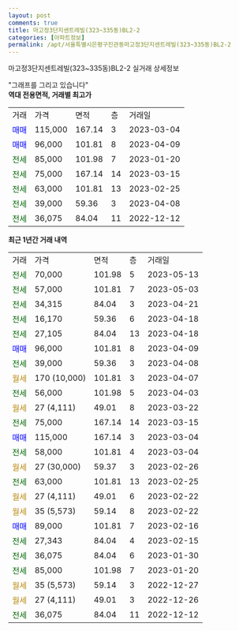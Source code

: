 ```yaml
---
layout: post
comments: true
title: 마고정3단지센트레빌(323~335동)BL2-2
categories: [아파트정보]
permalink: /apt/서울특별시은평구진관동마고정3단지센트레빌(323~335동)BL2-2
---
```


마고정3단지센트레빌(323~335동)BL2-2 실거래 상세정보

<script type="text/javascript">
  google.charts.load('current', {'packages':['line', 'corechart']});
  google.charts.setOnLoadCallback(drawChart);

  function drawChart() {
    var data = new google.visualization.DataTable();
    data.addColumn('date', '거래일');
    data.addColumn('number', "매매");
    data.addColumn('number', "전세");
    data.addColumn('number', "전매");

    data.addRows([[new Date(Date.parse("2023-05-13")), null, 70000, null], [new Date(Date.parse("2023-05-03")), null, 57000, null], [new Date(Date.parse("2023-04-21")), null, 34315, null], [new Date(Date.parse("2023-04-18")), null, 16170, null], [new Date(Date.parse("2023-04-18")), null, 27105, null], [new Date(Date.parse("2023-04-09")), 96000, null, null], [new Date(Date.parse("2023-04-08")), null, 39000, null], [new Date(Date.parse("2023-04-07")), null, null, null], [new Date(Date.parse("2023-04-03")), null, 56000, null], [new Date(Date.parse("2023-03-22")), null, null, null], [new Date(Date.parse("2023-03-15")), null, 75000, null], [new Date(Date.parse("2023-03-04")), 115000, null, null], [new Date(Date.parse("2023-03-04")), null, 58000, null], [new Date(Date.parse("2023-02-26")), null, null, null], [new Date(Date.parse("2023-02-25")), null, 63000, null], [new Date(Date.parse("2023-02-22")), null, null, null], [new Date(Date.parse("2023-02-22")), null, null, null], [new Date(Date.parse("2023-02-16")), 89000, null, null], [new Date(Date.parse("2023-02-15")), null, 27343, null], [new Date(Date.parse("2023-01-30")), null, 36075, null], [new Date(Date.parse("2023-01-20")), null, 85000, null], [new Date(Date.parse("2022-12-27")), null, null, null], [new Date(Date.parse("2022-12-26")), null, null, null], [new Date(Date.parse("2022-12-12")), null, 36075, null]]);

    var options = {
      hAxis: {
        format: 'yyyy/MM/dd'
      },    
      lineWidth: 0,
      pointsVisible: true,    
      title: '최근 1년간 유형별 실거래가 분포',
      legend: { position: 'bottom' }
    };

    var formatter = new google.visualization.NumberFormat({pattern:'###,###'} );
    formatter.format(data, 1);
    formatter.format(data, 2);
    
    setTimeout(function() {
        var chart = new google.visualization.LineChart(document.getElementById('columnchart_material'));
        chart.draw(data, (options));
        document.getElementById('loading').style.display = 'none';
    }, 200);
  }
</script>


<div id="loading" style="z-index:20; display: block; margin-left: 0px">"그래프를 그리고 있습니다"</div>
<div id="columnchart_material" style="width: 95%; margin-left: 0px; display: block"></div>
<!-- contents start -->
<b>역대 전용면적, 거래별 최고가</b>
<table class="sortable">
    <tr>
      <td>거래</td>
      <td>가격</td>
      <td>면적</td>
      <td>층</td>
      <td>거래일</td>
    </tr>
        <tr>
          <td><a style="color: blue">매매</a></td>
          <td>115,000</td>
          <td>167.14</td>
          <td>3</td>
          <td>2023-03-04</td>
        </tr>            <tr>
          <td><a style="color: blue">매매</a></td>
          <td>96,000</td>
          <td>101.81</td>
          <td>8</td>
          <td>2023-04-09</td>
        </tr>        
        <tr>
              <td><a style="color: darkgreen">전세</a></td>
              <td>85,000</td>
              <td>101.98</td>
              <td>7</td>
              <td>2023-01-20</td>
            </tr>            <tr>
              <td><a style="color: darkgreen">전세</a></td>
              <td>75,000</td>
              <td>167.14</td>
              <td>14</td>
              <td>2023-03-15</td>
            </tr>            <tr>
              <td><a style="color: darkgreen">전세</a></td>
              <td>63,000</td>
              <td>101.81</td>
              <td>13</td>
              <td>2023-02-25</td>
            </tr>            <tr>
              <td><a style="color: darkgreen">전세</a></td>
              <td>39,000</td>
              <td>59.36</td>
              <td>3</td>
              <td>2023-04-08</td>
            </tr>            <tr>
              <td><a style="color: darkgreen">전세</a></td>
              <td>36,075</td>
              <td>84.04</td>
              <td>11</td>
              <td>2022-12-12</td>
            </tr>        
    
</table>

<b>최근 1년간 거래 내역</b>

<table class="sortable">
    <tr>
      <td>거래</td>
      <td>가격</td>
      <td>면적</td>
      <td>층</td>
      <td>거래일</td>
    </tr>
    <tr>
      <td><a style="color: darkgreen">전세</a></td>
      <td>70,000</td>
      <td>101.98</td>
      <td>5</td>
      <td>2023-05-13</td>
    </tr>          <tr>
      <td><a style="color: darkgreen">전세</a></td>
      <td>57,000</td>
      <td>101.81</td>
      <td>7</td>
      <td>2023-05-03</td>
    </tr>          <tr>
      <td><a style="color: darkgreen">전세</a></td>
      <td>34,315</td>
      <td>84.04</td>
      <td>3</td>
      <td>2023-04-21</td>
    </tr>          <tr>
      <td><a style="color: darkgreen">전세</a></td>
      <td>16,170</td>
      <td>59.36</td>
      <td>6</td>
      <td>2023-04-18</td>
    </tr>          <tr>
      <td><a style="color: darkgreen">전세</a></td>
      <td>27,105</td>
      <td>84.04</td>
      <td>13</td>
      <td>2023-04-18</td>
    </tr>          <tr>
      <td><a style="color: blue">매매</a></td>
      <td>96,000</td>
      <td>101.81</td>
      <td>8</td>
      <td>2023-04-09</td>
    </tr>          <tr>
      <td><a style="color: darkgreen">전세</a></td>
      <td>39,000</td>
      <td>59.36</td>
      <td>3</td>
      <td>2023-04-08</td>
    </tr>          <tr>
      <td><a style="color: darkgoldenrod">월세</a></td>
      <td>170 (10,000)</td>
      <td>101.81</td>
      <td>3</td>
      <td>2023-04-07</td>
    </tr>          <tr>
      <td><a style="color: darkgreen">전세</a></td>
      <td>56,000</td>
      <td>101.98</td>
      <td>5</td>
      <td>2023-04-03</td>
    </tr>          <tr>
      <td><a style="color: darkgoldenrod">월세</a></td>
      <td>27 (4,111)</td>
      <td>49.01</td>
      <td>8</td>
      <td>2023-03-22</td>
    </tr>          <tr>
      <td><a style="color: darkgreen">전세</a></td>
      <td>75,000</td>
      <td>167.14</td>
      <td>14</td>
      <td>2023-03-15</td>
    </tr>          <tr>
      <td><a style="color: blue">매매</a></td>
      <td>115,000</td>
      <td>167.14</td>
      <td>3</td>
      <td>2023-03-04</td>
    </tr>          <tr>
      <td><a style="color: darkgreen">전세</a></td>
      <td>58,000</td>
      <td>101.81</td>
      <td>4</td>
      <td>2023-03-04</td>
    </tr>          <tr>
      <td><a style="color: darkgoldenrod">월세</a></td>
      <td>27 (30,000)</td>
      <td>59.37</td>
      <td>3</td>
      <td>2023-02-26</td>
    </tr>          <tr>
      <td><a style="color: darkgreen">전세</a></td>
      <td>63,000</td>
      <td>101.81</td>
      <td>13</td>
      <td>2023-02-25</td>
    </tr>          <tr>
      <td><a style="color: darkgoldenrod">월세</a></td>
      <td>27 (4,111)</td>
      <td>49.01</td>
      <td>6</td>
      <td>2023-02-22</td>
    </tr>          <tr>
      <td><a style="color: darkgoldenrod">월세</a></td>
      <td>35 (5,573)</td>
      <td>59.14</td>
      <td>8</td>
      <td>2023-02-22</td>
    </tr>          <tr>
      <td><a style="color: blue">매매</a></td>
      <td>89,000</td>
      <td>101.81</td>
      <td>7</td>
      <td>2023-02-16</td>
    </tr>          <tr>
      <td><a style="color: darkgreen">전세</a></td>
      <td>27,343</td>
      <td>84.04</td>
      <td>4</td>
      <td>2023-02-15</td>
    </tr>          <tr>
      <td><a style="color: darkgreen">전세</a></td>
      <td>36,075</td>
      <td>84.04</td>
      <td>6</td>
      <td>2023-01-30</td>
    </tr>          <tr>
      <td><a style="color: darkgreen">전세</a></td>
      <td>85,000</td>
      <td>101.98</td>
      <td>7</td>
      <td>2023-01-20</td>
    </tr>          <tr>
      <td><a style="color: darkgoldenrod">월세</a></td>
      <td>35 (5,573)</td>
      <td>59.14</td>
      <td>3</td>
      <td>2022-12-27</td>
    </tr>          <tr>
      <td><a style="color: darkgoldenrod">월세</a></td>
      <td>27 (4,111)</td>
      <td>49.01</td>
      <td>3</td>
      <td>2022-12-26</td>
    </tr>          <tr>
      <td><a style="color: darkgreen">전세</a></td>
      <td>36,075</td>
      <td>84.04</td>
      <td>11</td>
      <td>2022-12-12</td>
    </tr>      </table>
<!-- contents end -->    


